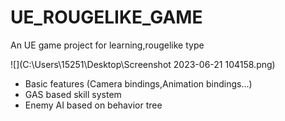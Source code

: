 # UE_ROUGELIKE_GAME
An UE game project for learning,rougelike type

![](C:\Users\15251\Desktop\Screenshot 2023-06-21 104158.png)

+ Basic features (Camera bindings,Animation bindings...)
+ GAS based skill system
+ Enemy AI based on behavior tree
